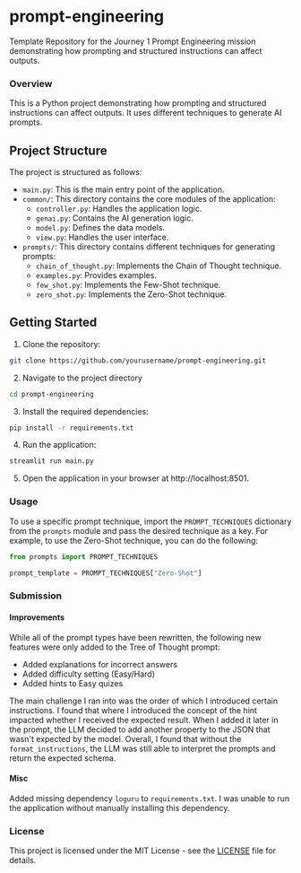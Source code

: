 # prompt-engineering
Template Repository for the Journey 1 Prompt Engineering mission demonstrating how prompting and structured instructions can affect outputs.

### Overview
This is a Python project demonstrating how prompting and structured instructions can affect outputs. It uses different techniques to generate AI prompts.

## Project Structure

The project is structured as follows:

- `main.py`: This is the main entry point of the application.
- `common/`: This directory contains the core modules of the application:
  - `controller.py`: Handles the application logic.
  - `genai.py`: Contains the AI generation logic.
  - `model.py`: Defines the data models.
  - `view.py`: Handles the user interface.
- `prompts/`: This directory contains different techniques for generating prompts:
  - `chain_of_thought.py`: Implements the Chain of Thought technique.
  - `examples.py`: Provides examples.
  - `few_shot.py`: Implements the Few-Shot technique.
  - `zero_shot.py`: Implements the Zero-Shot technique.

## Getting Started

1. Clone the repository:

```sh
git clone https://github.com/yourusername/prompt-engineering.git
```

2. Navigate to the project directory

```sh
cd prompt-engineering
```

3. Install the required dependencies:

```sh
pip install -r requirements.txt
```

4. Run the application:

```sh
streamlit run main.py
```

5. Open the application in your browser at http://localhost:8501.

### Usage
To use a specific prompt technique, import the `PROMPT_TECHNIQUES` dictionary from the `prompts` module and pass the desired technique as a key. For example, to use the Zero-Shot technique, you can do the following:

```python
from prompts import PROMPT_TECHNIQUES

prompt_template = PROMPT_TECHNIQUES["Zero-Shot"]
```

### Submission

#### Improvements

While all of the prompt types have been rewritten, the following new features were only added to the Tree of Thought prompt:

- Added explanations for incorrect answers
- Added difficulty setting (Easy/Hard)
- Added hints to Easy quizes

The main challenge I ran into was the order of which I introduced certain instructions.  I found that where I introduced the concept of the hint impacted whether I received the expected result.  When I added it later in the prompt, the LLM decided to add another property to the JSON that wasn't expected by the model.  Overall, I found that without the
`format_instructions`, the LLM was still able to interpret the prompts and return the expected schema.

#### Misc

Added missing dependency `loguru` to `requirements.txt`.  I was unable to run the application without manually installing
this dependency.

### License
This project is licensed under the MIT License - see the [LICENSE](LICENSE) file for details.
